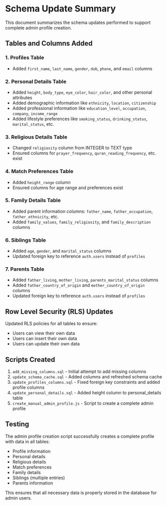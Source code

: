 # Schema Update Summary

This document summarizes the schema updates performed to support complete admin profile creation.

## Tables and Columns Added

### 1. Profiles Table
- Added `first_name`, `last_name`, `gender`, `dob`, `phone`, and `email` columns

### 2. Personal Details Table
- Added `height`, `body_type`, `eye_color`, `hair_color`, and other personal attributes
- Added demographic information like `ethnicity`, `location`, `citizenship`
- Added professional information like `education_level`, `occupation`, `company`, `income_range`
- Added lifestyle preferences like `smoking_status`, `drinking_status`, `marital_status`, etc.

### 3. Religious Details Table
- Changed `religiosity` column from INTEGER to TEXT type
- Ensured columns for `prayer_frequency`, `quran_reading_frequency`, etc. exist

### 4. Match Preferences Table
- Added `height_range` column
- Ensured columns for age range and preferences exist

### 5. Family Details Table
- Added parent information columns: `father_name`, `father_occupation`, `father_ethnicity`, etc.
- Added `family_values`, `family_religiosity`, and `family_description` columns

### 6. Siblings Table
- Added `age`, `gender`, and `marital_status` columns
- Updated foreign key to reference `auth.users` instead of `profiles`

### 7. Parents Table
- Added `father_living`, `mother_living`, `parents_marital_status` columns
- Added `father_country_of_origin` and `mother_country_of_origin` columns
- Updated foreign key to reference `auth.users` instead of `profiles`

## Row Level Security (RLS) Updates

Updated RLS policies for all tables to ensure:
- Users can view their own data
- Users can insert their own data
- Users can update their own data

## Scripts Created

1. `add_missing_columns.sql` - Initial attempt to add missing columns
2. `update_schema_cache.sql` - Added columns and refreshed schema cache
3. `update_profiles_columns.sql` - Fixed foreign key constraints and added profile columns
4. `update_personal_details.sql` - Added height column to personal_details table
5. `create_manual_admin_profile.js` - Script to create a complete admin profile

## Testing

The admin profile creation script successfully creates a complete profile with data in all tables:
- Profile information
- Personal details
- Religious details
- Match preferences
- Family details
- Siblings (multiple entries)
- Parents information

This ensures that all necessary data is properly stored in the database for admin users.
